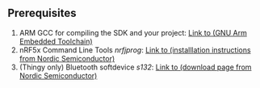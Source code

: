 ## Prerequisites
1. ARM GCC for compiling the SDK and your project: [Link to (GNU Arm Embedded Toolchain)](https://developer.arm.com/open-source/gnu-toolchain/gnu-rm)
2. nRF5x Command Line Tools *nrfjprog*: [Link to (installlation instructions from Nordic Semiconductor)](http://infocenter.nordicsemi.com/index.jsp?topic=%2Fcom.nordic.infocenter.tools%2Fdita%2Ftools%2Fnrf5x_command_line_tools%2Fnrf5x_nrfjprogexe.html)
3. (Thingy only) Bluetooth softdevice _s132_: [Link to (download page from Nordic Semiconductor)](https://www.nordicsemi.com/eng/nordic/Products/nRF52832/S132-SD-v4/58803)
